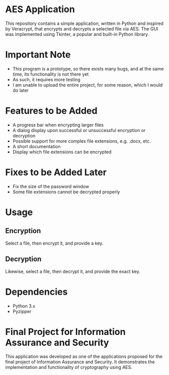 # AES Application
This repository contains a simple application, written in Python and inspired by Veracrypt, that encrypts and decrypts a selected file via AES. 
The GUI was implemented using Tkinter, a popular and built-in Python library.

# Important Note 
- This program is a prototype, so there exists many bugs, and at the same time, its functionality is not there yet
- As such, it requires more testing  
- I am unable to upload the entire project, for some reason, which I would do later 

# Features to be Added  
- A progress bar when encrypting larger files 
- A dialog display upon successful or unsuccessful encryption or decryption
- Possible support for more complex file extensions, e.g. .docx, etc.
- A short documentation
- Display which file extensions can be encrypted 

# Fixes to be Added Later 
- Fix the size of the password window
- Some file extensions cannot be decrypted properly  

# Usage 
## Encryption
Select a file, then encrypt it, and provide a key. 

## Decryption
Likewise, select a file, then decrypt it, and provide the exact key.

# Dependencies 
- Python 3.x
- Pyzipper

# Final Project for Information Assurance and Security
This application was developed as one of the applications proposed for the final project of Information Assurance and Security. It demonstrates the implementation and functionality of cryptography using AES.

